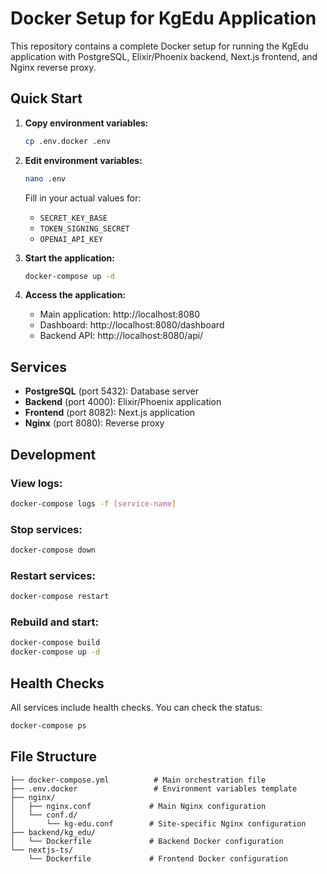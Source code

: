 # Docker Setup for KgEdu Application

This repository contains a complete Docker setup for running the KgEdu application with PostgreSQL, Elixir/Phoenix backend, Next.js frontend, and Nginx reverse proxy.

## Quick Start

1. **Copy environment variables:**
   ```bash
   cp .env.docker .env
   ```

2. **Edit environment variables:**
   ```bash
   nano .env
   ```
   Fill in your actual values for:
   - `SECRET_KEY_BASE`
   - `TOKEN_SIGNING_SECRET`
   - `OPENAI_API_KEY`

3. **Start the application:**
   ```bash
   docker-compose up -d
   ```

4. **Access the application:**
   - Main application: http://localhost:8080
   - Dashboard: http://localhost:8080/dashboard
   - Backend API: http://localhost:8080/api/

## Services

- **PostgreSQL** (port 5432): Database server
- **Backend** (port 4000): Elixir/Phoenix application
- **Frontend** (port 8082): Next.js application
- **Nginx** (port 8080): Reverse proxy

## Development

### View logs:
```bash
docker-compose logs -f [service-name]
```

### Stop services:
```bash
docker-compose down
```

### Restart services:
```bash
docker-compose restart
```

### Rebuild and start:
```bash
docker-compose build
docker-compose up -d
```

## Health Checks

All services include health checks. You can check the status:
```bash
docker-compose ps
```

## File Structure

```
├── docker-compose.yml          # Main orchestration file
├── .env.docker                 # Environment variables template
├── nginx/
│   ├── nginx.conf             # Main Nginx configuration
│   └── conf.d/
│       └── kg-edu.conf        # Site-specific Nginx configuration
├── backend/kg_edu/
│   └── Dockerfile             # Backend Docker configuration
└── nextjs-ts/
    └── Dockerfile             # Frontend Docker configuration
```